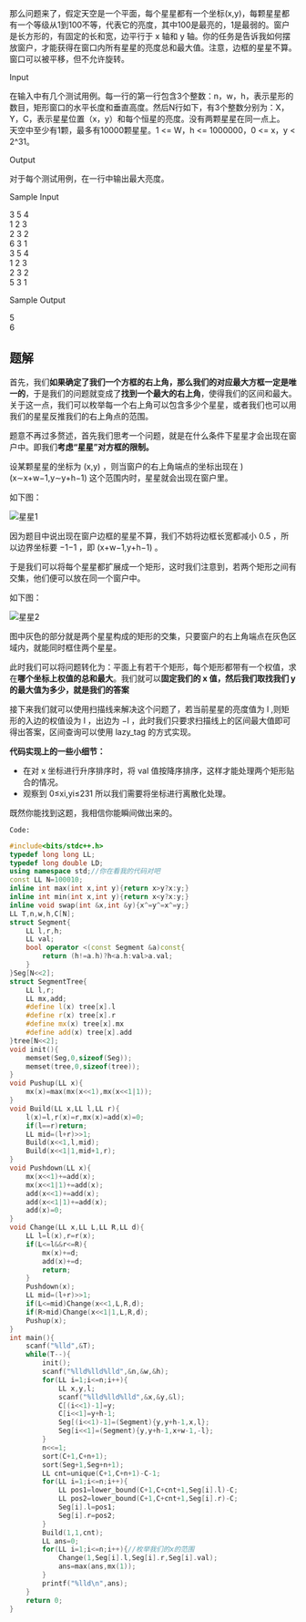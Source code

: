 那么问题来了，假定天空是一个平面，每个星星都有一个坐标(x,y)，每颗星星都有一个等级从1到100不等，代表它的亮度，其中100是最亮的，1是最弱的。窗户是长方形的，有固定的长和宽，边平行于 x 轴和 y 轴。你的任务是告诉我如何摆放窗户，才能获得在窗口内所有星星的亮度总和最大值。注意，边框的星星不算。窗口可以被平移，但不允许旋转。

Input

在输入中有几个测试用例。每一行的第一行包含3个整数：n，w，h，表示星形的数目，矩形窗口的水平长度和垂直高度。然后N行如下，有3个整数分别为：X，Y，C，表示星星位置（x，y）和每个恒星的亮度。没有两颗星星在同一点上。  
天空中至少有1颗，最多有10000颗星星。1 <= W，h <= 1000000，0 <= x，y < 2^31。

Output

对于每个测试用例，在一行中输出最大亮度。

Sample Input

3 5 4  
1 2 3  
2 3 2  
6 3 1  
3 5 4  
1 2 3  
2 3 2  
5 3 1

Sample Output

5  
6

## 题解
首先，我们**如果确定了我们一个方框的右上角，那么我们的对应最大方框一定是唯一的**，于是我们的问题就变成了**找到一个最大的右上角**，使得我们的区间和最大。关于这一点，我们可以枚举每一个右上角可以包含多少个星星，或者我们也可以用我们的星星反推我们的右上角点的范围。

题意不再过多赘述，首先我们思考一个问题，就是在什么条件下星星才会出现在窗户中。即我们**考虑“星星”对方框的限制。**

设某颗星星的坐标为 (x,y) ，则当窗户的右上角端点的坐标出现在 )(x∼x+w−1,y∼y+h−1) 这个范围内时，星星就会出现在窗户里。

如下图：

![星星1](https://cdn.luogu.com.cn/upload/image_hosting/koqij4kr.png)

因为题目中说出现在窗户边框的星星不算，我们不妨将边框长宽都减小 0.5 ，所以边界坐标要 −1−1 ，即 (x+w−1,y+h−1) 。

于是我们可以将每个星星都扩展成一个矩形，这时我们注意到，若两个矩形之间有交集，他们便可以放在同一个窗户中。

如下图：

![星星2](https://cdn.luogu.com.cn/upload/image_hosting/p295zpbp.png)

图中灰色的部分就是两个星星构成的矩形的交集，只要窗户的右上角端点在灰色区域内，就能同时框住两个星星。

此时我们可以将问题转化为：平面上有若干个矩形，每个矩形都带有一个权值，求在**哪个坐标上权值的总和最大**。我们就可以**固定我们的 x 值，然后我们取找我们 y 的最大值为多少，就是我们的答案**

接下来我们就可以使用扫描线来解决这个问题了，若当前星星的亮度值为 l ,则矩形的入边的权值设为 l ，出边为 −l ，此时我们只要求扫描线上的区间最大值即可得出答案，区间查询可以使用 lazy_tag 的方式实现。

**代码实现上的一些小细节：**

- 在对 x 坐标进行升序排序时，将 val 值按降序排序，这样才能处理两个矩形贴合的情况。
- 观察到 0≤xi​,yi​≤231 所以我们需要将坐标进行离散化处理。

既然你能找到这题，我相信你能瞬间做出来的。

`Code:`

```cpp
#include<bits/stdc++.h>
typedef long long LL;
typedef long double LD;
using namespace std;//你在看我的代码对吧 
const LL N=100010;
inline int max(int x,int y){return x>y?x:y;}
inline int min(int x,int y){return x<y?x:y;}
inline void swap(int &x,int &y){x^=y^=x^=y;}
LL T,n,w,h,C[N];
struct Segment{
	LL l,r,h;
	LL val;
	bool operator <(const Segment &a)const{
		return (h!=a.h)?h<a.h:val>a.val;
	}
}Seg[N<<2];
struct SegmentTree{
	LL l,r;
	LL mx,add;
	#define l(x) tree[x].l
	#define r(x) tree[x].r
	#define mx(x) tree[x].mx
	#define add(x) tree[x].add
}tree[N<<2];
void init(){
	memset(Seg,0,sizeof(Seg));
	memset(tree,0,sizeof(tree));
}
void Pushup(LL x){
	mx(x)=max(mx(x<<1),mx(x<<1|1));
}
void Build(LL x,LL l,LL r){
	l(x)=l,r(x)=r,mx(x)=add(x)=0;
	if(l==r)return;
	LL mid=(l+r)>>1;
	Build(x<<1,l,mid);
	Build(x<<1|1,mid+1,r);
}
void Pushdown(LL x){
	mx(x<<1)+=add(x);
	mx(x<<1|1)+=add(x);
	add(x<<1)+=add(x);
	add(x<<1|1)+=add(x);
	add(x)=0;
}
void Change(LL x,LL L,LL R,LL d){
	LL l=l(x),r=r(x);
	if(L<=l&&r<=R){
		mx(x)+=d;
		add(x)+=d;
		return;
	}
	Pushdown(x);
	LL mid=(l+r)>>1;
	if(L<=mid)Change(x<<1,L,R,d);
	if(R>mid)Change(x<<1|1,L,R,d);
	Pushup(x);
}
int main(){
	scanf("%lld",&T);
	while(T--){
		init();
		scanf("%lld%lld%lld",&n,&w,&h);
		for(LL i=1;i<=n;i++){
			LL x,y,l;
			scanf("%lld%lld%lld",&x,&y,&l);
			C[(i<<1)-1]=y;
			C[i<<1]=y+h-1;
			Seg[(i<<1)-1]=(Segment){y,y+h-1,x,l};
			Seg[i<<1]=(Segment){y,y+h-1,x+w-1,-l};
		}
		n<<=1;
		sort(C+1,C+n+1);
		sort(Seg+1,Seg+n+1);
		LL cnt=unique(C+1,C+n+1)-C-1;
		for(LL i=1;i<=n;i++){
			LL pos1=lower_bound(C+1,C+cnt+1,Seg[i].l)-C;
			LL pos2=lower_bound(C+1,C+cnt+1,Seg[i].r)-C;
			Seg[i].l=pos1;
			Seg[i].r=pos2;
		}
		Build(1,1,cnt);
		LL ans=0;
		for(LL i=1;i<=n;i++){//枚举我们的x的范围
			Change(1,Seg[i].l,Seg[i].r,Seg[i].val);
			ans=max(ans,mx(1));
		}
		printf("%lld\n",ans);
	}
	return 0;
}
```